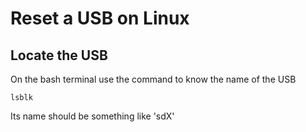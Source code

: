 # Reset a USB on Linux
Locate the USB
------------------
On the bash terminal use the command to know the name of the USB
```
lsblk
```
Its name should be something like 'sdX'
